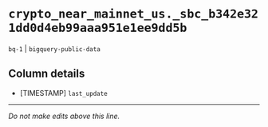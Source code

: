 # `crypto_near_mainnet_us._sbc_b342e321dd0d4eb99aaa951e1ee9dd5b`
`bq-1` | `bigquery-public-data`

## Column details
* [TIMESTAMP] `last_update`

-------------------------------------------------------------------------------
*Do not make edits above this line.*
